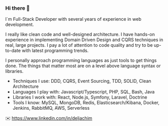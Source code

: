 ### Hi there 👋

I`m Full-Stack Developer with several years of experience in web development. 

I really like clean code and well-designed architecture. I have hands-on experience in implementing Domain Driven Design and CQRS techniques in real, large projects. I pay a lot of attention to code quality and try to be up-to-date with latest programming trends.

I personally approach programming languages as just tools to get things done. The things that matter most are on a level above language syntax or libraries.

- Techniques I use: DDD, CQRS, Event Sourcing, TDD, SOLID, Clean Architecture
- Languages I play with: Javascript/Typescript, PHP, SQL, Bash, Java
- Libraries I work with: React, Node.js, Symfony, Laravel, Doctrine
- Tools I know: MySQL, MongoDB, Redis, Elasticsearch/Kibana, Docker, Jenkins, RabbitMQ, AWS, Serverless

:envelope: https://www.linkedin.com/in/deljachim
